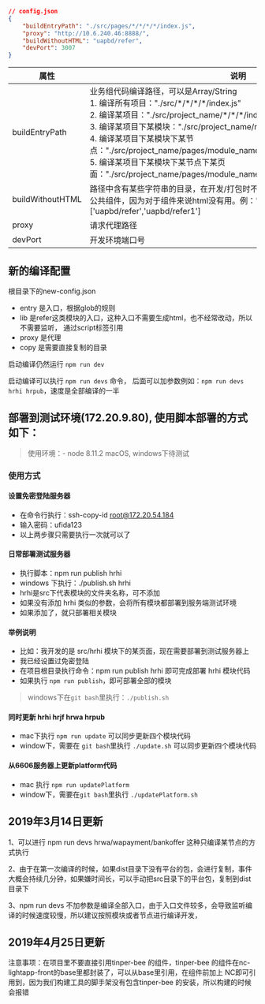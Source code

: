 ```json
// config.json
{
	"buildEntryPath": "./src/pages/*/*/*/*/index.js",
	"proxy": "http://10.6.240.46:8888/",
	"buildWithoutHTML": "uapbd/refer",
	"devPort": 3007
}
```

属性 | 说明
---|---
buildEntryPath | 业务组代码编译路径，可以是Array/String<br>1. 编译所有项目："./src/\*/\*/\*/\*/index.js"<br>2. 编译某项目："./src/project\_name/\*/\*/\*/index.js"<br>3. 编译某项目下某模块："./src/project\_name/module\_name/\*/\*/index.js"<br>4. 编译某项目下某模块下某节点："./src/project\_name/pages/module\_name/node\_name/\*/index.js"<br>5. 编译某项目下某模块下某节点下某页面："./src/project\_name/pages/module\_name/node\_name/page\_name/index.js"
buildWithoutHTML | 路径中含有某些字符串的目录，在开发/打包时不生成html文件，主要用于参照/其他公共组件，因为对于组件来说html没有用。例：'uapbd/refer'或['uapbd/refer','uapbd/refer1']
proxy | 请求代理路径
devPort | 开发环境端口号

## 新的编译配置

根目录下的new-config.json
- entry 是入口，根据glob的规则
- lib 是refer这类模块的入口，这种入口不需要生成html，也不经常改动，所以不需要监听， 通过script标签引用
- proxy 是代理
- copy 是需要直接复制的目录

启动编译仍然运行  `npm run dev`

启动编译可以执行 `npm run devs` 命令， 后面可以加参数例如：`npm run devs hrhi hrpub`，速度是全部编译的一半


## 部署到测试环境(172.20.9.80), 使用脚本部署的方式如下：
> 使用环境：- node 8.11.2  macOS, windows下待测试

### 使用方式

#### 设置免密登陆服务器
- 在命令行执行：ssh-copy-id root@172.20.54.184
- 输入密码：ufida123
- 以上两步骤只需要执行一次就可以了

#### 日常部署测试服务器
- 执行脚本：npm run publish hrhi
- windows 下执行：./publish.sh hrhi
- hrhi是src下代表模块的文件夹名称，可不添加
- 如果没有添加 hrhi 类似的参数，会将所有模块都部署到服务端测试环境
- 如果添加了，就只部署相关模块

#### 举例说明
- 比如：我开发的是 src/hrhi 模块下的某页面，现在需要部署到测试服务器上
- 我已经设置过免密登陆
- 在项目根目录执行命令：npm run publish hrhi 即可完成部署 hrhi 模块代码
- 如果执行 `npm run publish`，即可部署全部的模块

> windows下在`git bash`里执行：`./publish.sh`


#### 同时更新 hrhi hrjf hrwa hrpub
- mac下执行 `npm run update` 可以同步更新四个模块代码
- window下，需要在 `git bash`里执行 `./update.sh` 可以同步更新四个模块代码

#### 从6606服务器上更新platform代码
- mac 执行 `npm run updatePlatform`
- window下，需要在`git bash`里执行 `./updatePlatform.sh`


## 2019年3月14日更新
1、可以进行 npm run devs hrwa/wapayment/bankoffer 这种只编译某节点的方式执行

2、由于在第一次编译的时候，如果dist目录下没有平台的包，会进行复制，事件大概会持续几分钟，如果嫌时间长，可以手动把src目录下的平台包，复制到dist目录下

3、npm run devs 不加参数是编译全部入口，由于入口文件较多，会导致监听编译的时候速度较慢，所以建议按照模块或者节点进行编译开发，

## 2019年4月25日更新
注意事项：在项目里不要直接引用tinper-bee 的组件，tinper-bee 的组件在nc-lightapp-front的base里都封装了，可以从base里引用，在组件前加上 NC即可引用到，因为我们构建工具的脚手架没有包含tinper-bee 的安装，所以构建的时候会报错